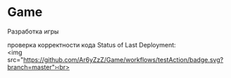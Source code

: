 # Game
Разработка игры

проверка корректности кода 
Status of Last Deployment:<br>
<img src="https://github.com/Ar6yZzZ/Game/workflows/testAction/badge.svg?branch=master"›‹br>
